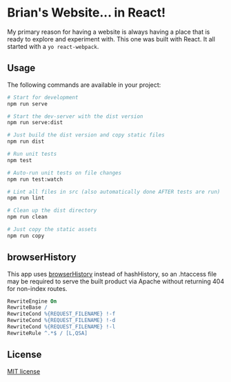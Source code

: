 # Brian's Website... in React!

My primary reason for having a website is always having a place that is ready to explore and experiment with. This one was built with React. It all started with a `yo react-webpack`.

## Usage
The following commands are available in your project:
```bash
# Start for development
npm run serve

# Start the dev-server with the dist version
npm run serve:dist

# Just build the dist version and copy static files
npm run dist

# Run unit tests
npm test

# Auto-run unit tests on file changes
npm run test:watch

# Lint all files in src (also automatically done AFTER tests are run)
npm run lint

# Clean up the dist directory
npm run clean

# Just copy the static assets
npm run copy
```
## browserHistory

This app uses [browserHistory](https://github.com/ReactTraining/react-router/blob/master/docs/guides/Histories.md#browserhistory) instead of hashHistory, so an .htaccess file may be required to serve the built product via Apache without returning 404 for non-index routes.

```apache
RewriteEngine On
RewriteBase /
RewriteCond %{REQUEST_FILENAME} !-f
RewriteCond %{REQUEST_FILENAME} !-d
RewriteCond %{REQUEST_FILENAME} !-l
RewriteRule ^.*$ / [L,QSA]
```

## License
[MIT license](http://opensource.org/licenses/mit-license.php)
